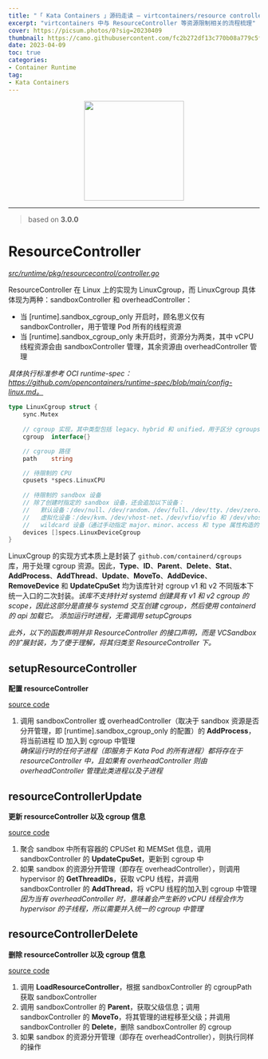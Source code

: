 ```yaml
---
title: "「 Kata Containers 」源码走读 — virtcontainers/resource controller"
excerpt: "virtcontainers 中与 ResourceController 等资源限制相关的流程梳理"
cover: https://picsum.photos/0?sig=20230409
thumbnail: https://camo.githubusercontent.com/fc2b272df13c770b08a779c5f96690946039c45998b1bb439eb193b3fcd829ab/68747470733a2f2f7777772e6f70656e737461636b2e6f72672f6173736574732f6b6174612f6b6174612d766572746963616c2d6f6e2d77686974652e706e67
date: 2023-04-09
toc: true
categories:
- Container Runtime
tag:
- Kata Containers
---
```


<div align=center><img width="200" style="border: 0px" src="https://katacontainers.io/static/logo-a1e2d09ad097b3fc8536cb77aa615c42.svg"></div>

------

> based on **3.0.0**

# ResourceController

*<u>src/runtime/pkg/resourcecontrol/controller.go</u>*

ResourceController 在 Linux 上的实现为 LinuxCgroup，而 LinuxCgroup 具体体现为两种：sandboxController 和 overheadController：

- 当 [runtime].sandbox_cgroup_only 开启时，顾名思义仅有 sandboxController，用于管理 Pod 所有的线程资源
- 当 [runtime].sandbox_cgroup_only 未开启时，资源分为两类，其中 vCPU 线程资源会由 sandboxController 管理，其余资源由 overheadController 管理

*具体执行标准参考 OCI runtime-spec：https://github.com/opencontainers/runtime-spec/blob/main/config-linux.md。*

```go
type LinuxCgroup struct {
	sync.Mutex
    
	// cgroup 实现，其中类型包括 legacy、hybrid 和 unified，用于区分 cgroups v1 和 v2
	cgroup  interface{}

	// cgroup 路径
	path    string

	// 待限制的 CPU
	cpusets *specs.LinuxCPU
    
	// 待限制的 sandbox 设备
	// 除了创建时指定的 sandbox 设备，还会追加以下设备：
	//   默认设备：/dev/null、/dev/random、/dev/full、/dev/tty、/dev/zero、/dev/urandom 和 /dev/console
	//   虚拟化设备：/dev/kvm、/dev/vhost-net、/dev/vfio/vfio 和 /dev/vhost-vsock
	//   wildcard 设备（通过手动指定 major、minor、access 和 type 属性构造的设备）：tuntap、/dev/pts 等
	devices []specs.LinuxDeviceCgroup
}
```

LinuxCgroup 的实现方式本质上是封装了 `github.com/containerd/cgroups ` 库，用于处理 cgroup 资源。因此，**Type**、**ID**、**Parent**、**Delete**、**Stat**、**AddProcess**、**AddThread**、**Update**、**MoveTo**、**AddDevice**、**RemoveDevice** 和 **UpdateCpuSet** 均为该库针对 cgroup v1 和 v2 不同版本下统一入口的二次封装。*该库不支持针对 systemd 创建具有 v1 和 v2 cgroup 的 scope，因此这部分是直接与 systemd 交互创建 cgroup，然后使用 containerd 的 api 加载它。 添加运行时进程，无需调用 setupCgroups*

*此外，以下的函数声明并非 ResourceController 的接口声明，而是 VCSandbox 的扩展封装，为了便于理解，将其归类至 ResourceController 下。*

## setupResourceController

**配置 resourceController**

[source code](https://github.com/kata-containers/kata-containers/blob/3.0.0/src/runtime/virtcontainers/sandbox.go#L2275)

1. 调用 sandboxController 或 overheadController（取决于 sandbox 资源是否分开管理，即 [runtime].sandbox_cgroup_only 的配置）的 **AddProcess**，将当前进程 ID 加入到 cgroup 中管理<br>*确保运行时的任何子进程（即服务于 Kata Pod 的所有进程）都将存在于 resourceController 中，且如果有 overheadController 则由 overheadController 管理此类进程以及子进程*

## resourceControllerUpdate

**更新 resourceController 以及 cgroup 信息**

[source code](https://github.com/kata-containers/kata-containers/blob/3.0.0/src/runtime/virtcontainers/sandbox.go#L2191)

1. 聚合 sandbox 中所有容器的 CPUSet 和 MEMSet 信息，调用 sandboxController 的 **UpdateCpuSet**，更新到 cgroup 中
2. 如果 sandbox 的资源分开管理（即存在 overheadController），则调用 hypervisor 的 **GetThreadIDs**，获取 vCPU 线程，并调用 sandboxController 的 **AddThread**，将 vCPU 线程的加入到 cgroup 中管理<br>*因为当有 overheadController 时，意味着会产生新的 vCPU 线程会作为 hypervisor 的子线程，所以需要并入统一的 cgroup 中管理*

## resourceControllerDelete

**删除 resourceController 以及 cgroup 信息**

[source code](https://github.com/kata-containers/kata-containers/blob/3.0.0/src/runtime/virtcontainers/sandbox.go#L2216)

1. 调用 **LoadResourceController**，根据 sandboxController 的 cgroupPath 获取 sandboxController
2. 调用 sandboxController 的 **Parent**，获取父级信息；调用 sandboxController 的 **MoveTo**，将其管理的进程移至父级；并调用 sandboxController 的 **Delete**，删除 sandboxController 的 cgroup
3. 如果 sandbox 的资源分开管理（即存在 overheadController），则执行同样的操作

